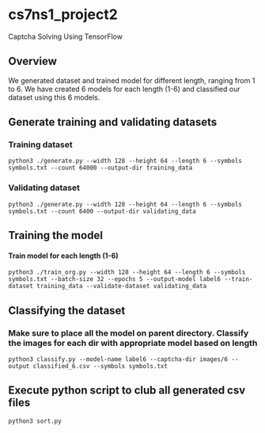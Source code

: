 # cs7ns1_project2
Captcha Solving Using TensorFlow

## Overview 
We generated dataset and trained model for different length, ranging from 1 to 6. We have created 6 models for each length (1-6) and classified our dataset using this 6 models.

## Generate training and validating datasets

### Training dataset
```
python3 ./generate.py --width 128 --height 64 --length 6 --symbols symbols.txt --count 64000 --output-dir training_data
```
### Validating dataset
```
python3 ./generate.py --width 128 --height 64 --length 6 --symbols symbols.txt --count 6400 --output-dir validating_data
```


## Training the model
#### Train model for each length (1-6)
```
python3 ./train_org.py --width 128 --height 64 --length 6 --symbols symbols.txt --batch-size 32 --epochs 5 --output-model label6 --train-dataset training_data --validate-dataset validating_data
```

## Classifying the dataset
### Make sure to place all the model on parent directory. Classify the images for each dir with appropriate model based on length
```
python3 classify.py --model-name label6 --captcha-dir images/6 --output classified_6.csv --symbols symbols.txt
```

## Execute python script to club all generated csv files
```
python3 sort.py
```
